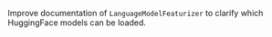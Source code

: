Improve documentation of `LanguageModelFeaturizer` to clarify which HuggingFace models can be loaded.